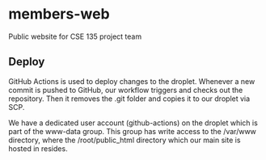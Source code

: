 # members-web

Public website for CSE 135 project team

## Deploy

GitHub Actions is used to deploy changes to the droplet.
Whenever a new commit is pushed to GitHub, our workflow triggers and checks out the repository.
Then it removes the .git folder and copies it to our droplet via SCP.

We have a dedicated user account (github-actions) on the droplet which is part of the www-data group.
This group has write access to the /var/www directory, where the /root/public_html directory which our main site is hosted in resides.